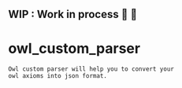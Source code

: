 ## WIP : Work in process 👷 🚧
# owl_custom_parser
```buildoutcfg
Owl custom parser will help you to convert your 
owl axioms into json format.
```